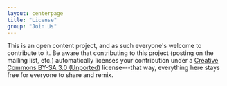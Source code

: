 ```yaml
---
layout: centerpage
title: "License"
group: "Join Us"
---
```


This is an open content project, and as such everyone's welcome to contribute to it. Be aware that contributing to this project (posting on the mailing list, etc.) automatically licenses your contribution under a [Creative Commons BY-SA 3.0 (Unported)](http://creativecommons.org/licenses/by-sa/3.0/) license---that way, everything here stays free for everyone to share and remix.